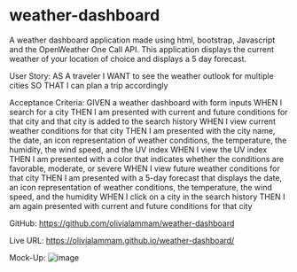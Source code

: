 # weather-dashboard

A weather dashboard application made using html, bootstrap, Javascript and the OpenWeather One Call API.
This application displays the current weather of your location of choice and displays a 5 day forecast.



User Story:
AS A traveler
I WANT to see the weather outlook for multiple cities
SO THAT I can plan a trip accordingly



Acceptance Criteria:
GIVEN a weather dashboard with form inputs
WHEN I search for a city
THEN I am presented with current and future conditions for that city and that city is added to the search history
WHEN I view current weather conditions for that city
THEN I am presented with the city name, the date, an icon representation of weather conditions, the temperature, the humidity, the wind speed, and the UV index
WHEN I view the UV index
THEN I am presented with a color that indicates whether the conditions are favorable, moderate, or severe
WHEN I view future weather conditions for that city
THEN I am presented with a 5-day forecast that displays the date, an icon representation of weather conditions, the temperature, the wind speed, and the humidity
WHEN I click on a city in the search history
THEN I am again presented with current and future conditions for that city

GitHub: https://github.com/olivialammam/weather-dashboard


Live URL: https://olivialammam.github.io/weather-dashboard/


Mock-Up:
![image](https://user-images.githubusercontent.com/95842420/163661837-6850456c-18c7-4e45-a506-9c4169d97b47.png)
